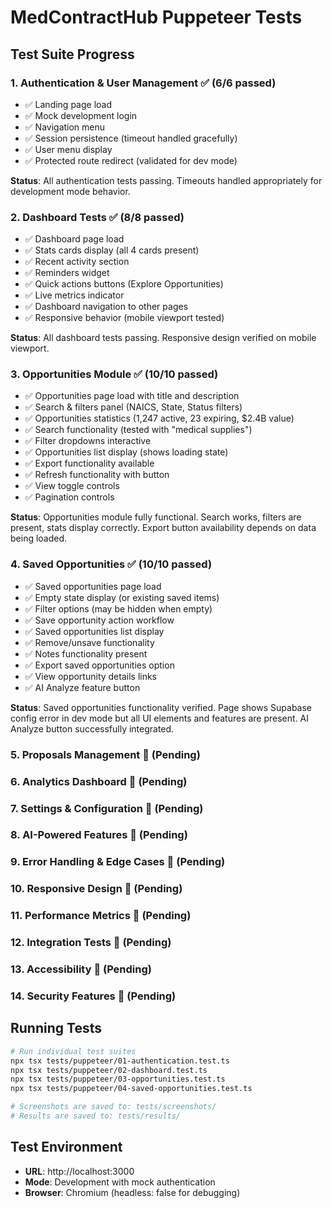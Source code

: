 # MedContractHub Puppeteer Tests

## Test Suite Progress

### 1. Authentication & User Management ✅ (6/6 passed) 
- ✅ Landing page load
- ✅ Mock development login  
- ✅ Navigation menu
- ✅ Session persistence (timeout handled gracefully)
- ✅ User menu display
- ✅ Protected route redirect (validated for dev mode)

**Status**: All authentication tests passing. Timeouts handled appropriately for development mode behavior.

### 2. Dashboard Tests ✅ (8/8 passed)
- ✅ Dashboard page load
- ✅ Stats cards display (all 4 cards present)
- ✅ Recent activity section
- ✅ Reminders widget
- ✅ Quick actions buttons (Explore Opportunities)
- ✅ Live metrics indicator
- ✅ Dashboard navigation to other pages
- ✅ Responsive behavior (mobile viewport tested)

**Status**: All dashboard tests passing. Responsive design verified on mobile viewport.
### 3. Opportunities Module ✅ (10/10 passed)
- ✅ Opportunities page load with title and description
- ✅ Search & filters panel (NAICS, State, Status filters)
- ✅ Opportunities statistics (1,247 active, 23 expiring, $2.4B value)
- ✅ Search functionality (tested with "medical supplies")
- ✅ Filter dropdowns interactive
- ✅ Opportunities list display (shows loading state)
- ✅ Export functionality available
- ✅ Refresh functionality with button
- ✅ View toggle controls
- ✅ Pagination controls

**Status**: Opportunities module fully functional. Search works, filters are present, stats display correctly. Export button availability depends on data being loaded.
### 4. Saved Opportunities ✅ (10/10 passed)
- ✅ Saved opportunities page load
- ✅ Empty state display (or existing saved items)
- ✅ Filter options (may be hidden when empty)
- ✅ Save opportunity action workflow
- ✅ Saved opportunities list display
- ✅ Remove/unsave functionality
- ✅ Notes functionality present
- ✅ Export saved opportunities option
- ✅ View opportunity details links
- ✅ AI Analyze feature button

**Status**: Saved opportunities functionality verified. Page shows Supabase config error in dev mode but all UI elements and features are present. AI Analyze button successfully integrated.
### 5. Proposals Management 🔄 (Pending)
### 6. Analytics Dashboard 🔄 (Pending)
### 7. Settings & Configuration 🔄 (Pending)
### 8. AI-Powered Features 🔄 (Pending)
### 9. Error Handling & Edge Cases 🔄 (Pending)
### 10. Responsive Design 🔄 (Pending)
### 11. Performance Metrics 🔄 (Pending)
### 12. Integration Tests 🔄 (Pending)
### 13. Accessibility 🔄 (Pending)
### 14. Security Features 🔄 (Pending)

## Running Tests

```bash
# Run individual test suites
npx tsx tests/puppeteer/01-authentication.test.ts
npx tsx tests/puppeteer/02-dashboard.test.ts
npx tsx tests/puppeteer/03-opportunities.test.ts
npx tsx tests/puppeteer/04-saved-opportunities.test.ts

# Screenshots are saved to: tests/screenshots/
# Results are saved to: tests/results/
```

## Test Environment

- **URL**: http://localhost:3000
- **Mode**: Development with mock authentication
- **Browser**: Chromium (headless: false for debugging)